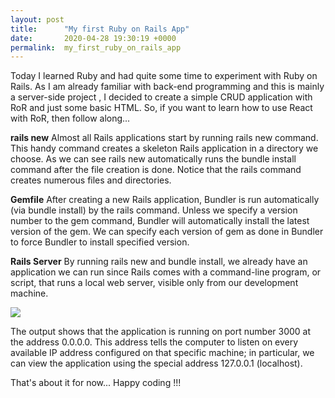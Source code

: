 ```yaml
---
layout: post
title:      "My first Ruby on Rails App"
date:       2020-04-28 19:30:19 +0000
permalink:  my_first_ruby_on_rails_app
---
```


Today I learned Ruby and had quite some time to experiment with Ruby on Rails. As I am already familiar with back-end programming and this is mainly a server-side project , I decided to create a simple CRUD application with RoR and just some basic HTML.
So, if you want to learn how to use React with RoR, then follow along...

**rails new**
Almost all Rails applications start by running rails new command. This handy command creates a skeleton Rails application in a directory we choose.
As we can see rails new automatically runs the bundle install command after the file creation is done. Notice that the rails command creates numerous files and directories.

**Gemfile**
After creating a new Rails application, Bundler is run automatically (via bundle install) by the rails command. Unless we specify a version number to the gem command, Bundler will automatically install the latest version of the gem.
We can specify each version of gem as done in Bundler to force Bundler to install specified version.

**Rails Server**
By running rails new and bundle install, we already have an application we can run since Rails comes with a command-line program, or script, that runs a local web server, visible only from our development machine.

![](https://drive.google.com/uc?export=view&id=1G2cnxiJqXQuI_QyfAn_xYag441h7z433)

The output shows that the application is running on port number 3000 at the address 0.0.0.0. This address tells the computer to listen on every available IP address configured on that specific machine; in particular, we can view the application using the special address 127.0.0.1 (localhost).

That's about it for now... Happy coding !!!
